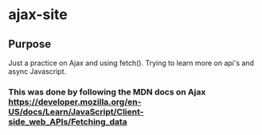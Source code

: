 # ajax-site

## Purpose

Just a practice on Ajax and using fetch(). Trying to learn more on api's and async Javascript. 

### This was done by following the MDN docs on Ajax <https://developer.mozilla.org/en-US/docs/Learn/JavaScript/Client-side_web_APIs/Fetching_data>